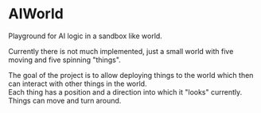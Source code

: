 # AIWorld
Playground for AI logic in a sandbox like world.

Currently there is not much implemented, just a small world with five moving and five spinning "things".   

The goal of the project is to allow deploying things to the world which then can interact with other things in the world.  
Each thing has a position and a direction into which it "looks" currently. 
Things can move and turn around. 
